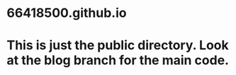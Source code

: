 # 66418500.github.io
# This is just the public directory. Look at the blog branch for the main code.
